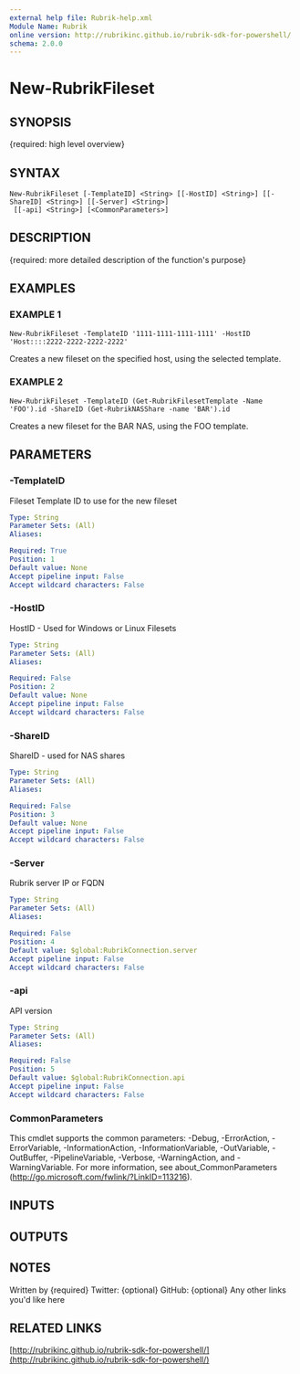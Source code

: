 ```yaml
---
external help file: Rubrik-help.xml
Module Name: Rubrik
online version: http://rubrikinc.github.io/rubrik-sdk-for-powershell/
schema: 2.0.0
---
```


# New-RubrikFileset

## SYNOPSIS
{required: high level overview}

## SYNTAX

```
New-RubrikFileset [-TemplateID] <String> [[-HostID] <String>] [[-ShareID] <String>] [[-Server] <String>]
 [[-api] <String>] [<CommonParameters>]
```

## DESCRIPTION
{required: more detailed description of the function's purpose}

## EXAMPLES

### EXAMPLE 1
```
New-RubrikFileset -TemplateID '1111-1111-1111-1111' -HostID 'Host::::2222-2222-2222-2222'
```

Creates a new fileset on the specified host, using the selected template.

### EXAMPLE 2
```
New-RubrikFileset -TemplateID (Get-RubrikFilesetTemplate -Name 'FOO').id -ShareID (Get-RubrikNASShare -name 'BAR').id
```

Creates a new fileset for the BAR NAS, using the FOO template.

## PARAMETERS

### -TemplateID
Fileset Template ID to use for the new fileset

```yaml
Type: String
Parameter Sets: (All)
Aliases:

Required: True
Position: 1
Default value: None
Accept pipeline input: False
Accept wildcard characters: False
```

### -HostID
HostID - Used for Windows or Linux Filesets

```yaml
Type: String
Parameter Sets: (All)
Aliases:

Required: False
Position: 2
Default value: None
Accept pipeline input: False
Accept wildcard characters: False
```

### -ShareID
ShareID - used for NAS shares

```yaml
Type: String
Parameter Sets: (All)
Aliases:

Required: False
Position: 3
Default value: None
Accept pipeline input: False
Accept wildcard characters: False
```

### -Server
Rubrik server IP or FQDN

```yaml
Type: String
Parameter Sets: (All)
Aliases:

Required: False
Position: 4
Default value: $global:RubrikConnection.server
Accept pipeline input: False
Accept wildcard characters: False
```

### -api
API version

```yaml
Type: String
Parameter Sets: (All)
Aliases:

Required: False
Position: 5
Default value: $global:RubrikConnection.api
Accept pipeline input: False
Accept wildcard characters: False
```

### CommonParameters
This cmdlet supports the common parameters: -Debug, -ErrorAction, -ErrorVariable, -InformationAction, -InformationVariable, -OutVariable, -OutBuffer, -PipelineVariable, -Verbose, -WarningAction, and -WarningVariable.
For more information, see about_CommonParameters (http://go.microsoft.com/fwlink/?LinkID=113216).

## INPUTS

## OUTPUTS

## NOTES
Written by {required}
Twitter: {optional}
GitHub: {optional}
Any other links you'd like here

## RELATED LINKS

[http://rubrikinc.github.io/rubrik-sdk-for-powershell/](http://rubrikinc.github.io/rubrik-sdk-for-powershell/)

